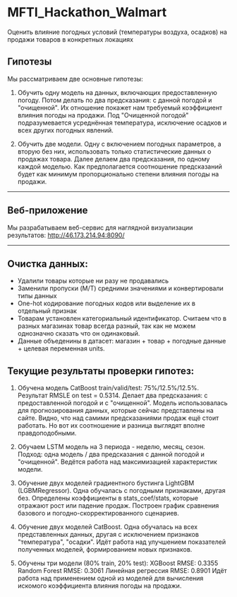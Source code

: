 # MFTI_Hackathon_Walmart
Оценить влияние погодных условий (температуры воздуха, осадков) на продажи товаров в конкретных локациях

## Гипотезы

Мы рассматриваем две основные гипотезы:

1. Обучить одну модель на данных, включающих предоставленную погоду. Потом делать по два предсказания: с данной погодой и "очищенной". Их отношение покажет нам требуемый коэффициент влияния погоды на продажи.
Под "Очищенной погодой" подразумевается усреднённая температура, исключение осадков и всех других погодных явлений.

2. Обучить две модели. Одну с включением погодных параметров, а вторую без них, использовать только статистические данных о продажах товара. Далее делаем два предсказания, по одному каждой моделью. Как предполагается соотношение предсказаний будет как минимум пропорционально степени влияния погоды на продажи.

---

## Веб-приложение

Мы разрабатываем веб-сервис для наглядной визуализации результатов: http://46.173.214.94:8090/

---

## Очистка данных:

- Удалили товары которые ни разу не продавались
- Заменили пропуски (M/T) средними значениями и конвертировали типы данных
- One-hot кодирование погодных кодов или выделение их в отдельный признак
- Товарам установлен категориальный идентификатор. Считаем что в разных магазинах товар всегда разный, так как не можем однозначно сказать что он одинаковый.
- Данные объеденины в датасет: магазин + товар + погодные данные + целевая переменная units.

## Текущие результаты проверки гипотез:

1. Обучена модель CatBoost train/valid/test: 75%/12.5%/12.5%.
Результат RMSLE on test = 0.5314.
Делает два предсказания: с предоставленной погодой и с "очищенной".
Модель использовалась для прогнозирования данных, которые сейчас представлены на сайте.
Видно, что над самими предсказаниями продаж ещё стоит работать.
Но вот их соотношение и разница выглядят вполне правдоподобными.

2. Обучаем LSTM модель на 3 периода - неделю, месяц, сезон. Подход: одна модель / два предсказания с данной погодой и "очищенной".
Ведётся работа над максимизацией характеристик модели.

3. Обучение двух моделей градиентного бустинга LightGBM (LGBMRegressor).
Одна обучалась с погодными признаками, другая без.
Определены коэффициенты в stats_coef/stats, которые отражают рост или падение продаж.
Построен график сравнения базового и погодно-скорректированного сценариев.

4. Обучение двух моделей CatBoost.
Одна обучалась на всех представленных данных, другая с исключением признаков "температура", "осадки".
Идёт работа над улучшением показателей полученных моделей, формированием новых признаков.

5. Обучены три модели (80% train, 20% test):
XGBoost RMSE: 0.3355
Random Forest RMSE: 0.3061
Линейная регрессия RMSE: 0.8901
Идёт работа над применением одной из моделей для вычисления искомого коэффициента влияния погоды на продажи.
